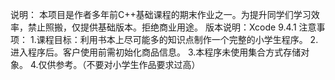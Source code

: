 说明：
   本项目是作者多年前C++基础课程的期末作业之一。为提升同学们学习效率，禁止照搬，仅提供基础版本。拒绝商业用途。
   版本说明：Xcode 9.4.1
注意事项：
	1.课程目标：利用书本上尽可能多的知识点制作一个完整的小学生程序。
	2.进入程序后。客户使用前需初始化商品信息。
	3.本程序未使用集合方式存储对象。
	4.仅供参考。（不要对小学生作品要求过高）
